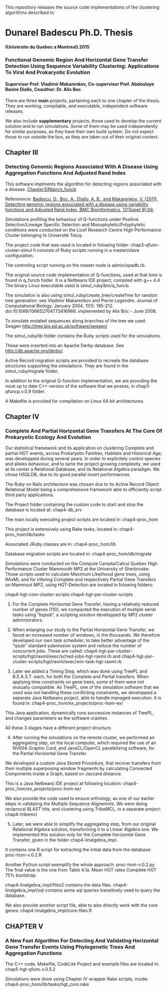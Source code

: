 
This repository releases the source code implementations of the clustering algorithms described in:

# Dunarel Badescu Ph.D. Thesis
#### (Universite du Quebec a Montreal) 2015
### Functional Genomic Region And Horizontal Gene Transfer Detection Using Sequence Variability Clustering: Applications To Viral And Prokaryotic Evolution
#### Supervisor Prof. Vladimir Makarenkov, Co-supervisor Prof. Abdoulaye Banire Diallo, Coauthor: Dr. Alix Boc

There are three __main__ projects, partaining each to one chapter of the thesis. They are working, compilable, and executable, independent software releases.

We also include __supplementary__ projects, those used to develop the current solution and to run simulations.
Some of them may be used independently for similar purposes, as they have their own build system.
Do not expect those to run outside the box, as they are taken out of their original context.


## Chapter III 
### Detecting Genomic Regions Associated With A Disease Using Aggregation Functions And Adjusted Rand Index

This software implments the algorithm for detecting regions associated with a disease.
[Chapter3/Main/q_funcb](Chapter3/Main/q_funcb)

Refererence:
[Badescu, D., Boc. A., Diallo, A. B., and Makarenkov, V. (2011),
Detecting genomic regions associated with a disease using variability functions and Adjusted Rand Index, BMC Bioinformatics, 12(Suppl 9):S9.
](http://www.biomedcentral.com/1471-2105/12/S9/S9)


Simulations profiling the behaviour of Q-functions under Positive Selection/Lineage Specific Selection and Monophyletic/Polyphyletic conditions were conducted on the Licef Research Centre High Performance Cluster belonging to Université Teluq.

The project code that was used is located in folowing folder: 
chap3-qfunc-cluster-simul
It consists of Ruby scripts running in a master/slave configuration.

The controling script running on the master node is admin/spadb.rb.

The original source code implementation of Q-functions, used at that time is found in q_funcb folder.
It is a Netbeans IDE project, compiled with g++ 4.4
The binary Linux executable used is simul_ruby/bin/q_funcb.

The simulation is also using simul_ruby/create_tree/createTree for random tree generation:
see Vladimir Makarenkov and Pierre Legendre. 
Journal of Computational Biology. January 2004, 11(1): 195-212. doi:10.1089/106652704773416966. 
implemented by Alix Boc - June 2008.

To simulate mutated sequences along branches of the tree we used:
Seqgen
http://tree.bio.ed.ac.uk/software/seqgen/

The simul_ruby/lib folder contains the Ruby scripts used for the simulations.

These were inserted into an Apache Derby database.
See http://db.apache.org/derby/. 

Active Record migration scripts are provided to recreate the database structures supporting the simulations.
They are found in the simul_ruby/migrate folder.

In addition to the original Q-function implementation, we are providing the most up to date C++ version of the software that we posess, in chap3-qfuncp.v.0.9 folder.

A Makefile is provided for compilation on Linux 64 bit architectures.



## Chapter IV 
### Complete And Partial Horizontal Gene Transfers At The Core Of Prokaryotic Ecology And Evolution


Our statistical framework and its application on clustering Complete and partial HGT events, across Prokaryotic Families, Habitats and Historical Age, was developped during several years. In order to explicitely control species and alleles behaviour, and to tame the project growing complexity, we used at its center a Relational Database, and its Relational Algebra paradigm. We chose HSQLDB, due to its good parallel insert performances.

The Ruby on Rails architecture was chosen due to its Active Record Object Relational Model being a comprehensive framework able to efficiently script third party applications.

The Project folder containing the custom code to start and stop the database is located at:
chap4-db_srv

The main locally executing project scripts are located in: 
chap4-proc_hom

This project is extensively using Rake tasks, located in:
chap4-proc_hom/lib/tasks

Associated JRuby classes are in:
chap4-proc_hom/lib

Database migration scripts are located in:
chap4-proc_hom/db/migrate 

Simulations were conducted on the Compute Canada/Calcul Quebec High Performance Cluster Mammouth MP2 at the University of Sherbrooke.
Those scripts used to calculate Maximum Likelihood gene trees, using RAxML and for infering Complete and respectively Partial Gene Transfers on Mammout MP2, using HGT-Detection are located in folowing folders:

chap4-hgt-com-cluster-scripts
chap4-hgt-par-cluster-scripts



1) For the Complete Horizontal Gene Transfer, having a relatively reduced number of genes (110), we compacted the execution of multiple serial tasks using "bqsub", a scripting solution developped by MP2 cluster administrators. 

2) When enlarging our study to the Partial Horizontal Gene Transfer, we faced an increased number of windows, in the thousands.
We therefore developed our own task scheduler, to take better advantage of the "qsub" standard submission system and reduce the number of concurrent jobs.
These are called:
chap4-hgt-par-cluster-scripts/hgt/raxml/exec/sched-jobs-hgt-raxml.rb 
and 
chap4-hgt-par-cluster-scripts/hgt/raxml/exec/win-task-hgt-raxml.rb



3) Later we added a Timing Step, which was done using TreePL and B.E.A.S.T. each, for both the Complete and Partial transfers.
When applying time constraints on gene trees, some of them were not mutually compatible. As TreePL, one of the simulation software that we used was not handling these conflicting constraints, we developped a separate Java Netbeans project, able to handle managed execution.
It is found in:
chap4-proc_hom/ex_projects/proc-hom-ex/

This Java application, dynamically runs successive instances of TreePL, and changes parameters as the software crashes.


All these 3 stages have a different project structure.

4) After running the simulations on the remote cluster, we performed an aggregating step, on the local computer, which required the use of an NVIDIA Graphic Card, and JavaCL/OpenCL parallelizing software, for the Partial Horizontal Gene Transfer.

We developed a custom Java Stored Procedure, that recover transfers from their multiple superposing window fragments by calculating Connected Components inside a Graph, based on Jaccard distance.

This is a Java Netbeans IDE project at following location:
chap4-proc_hom/ex_projects/proc-hom-ex/

We also provide the code used to ensure orthology, as one of our earlier steps in validating the Multiple Sequence Alignemnts.
We were doing reciprocal BLAST hits, and clustering using TribeMCL, in a separate project: 
chap4-tribemcl


5) Later, we were able to simplify the aggregating step, from our original Relational Algebra solution, transforming it to a Linear Algebra one. We implemented this solution only for the Complete Horizontal Gene Transfer, given in the folder chap4-linalgebra_impl.

It contains one R script for extracting the initial data from the database: 
proc-hom-v.0.2.R

Another Python script exemplify the whole approach:
proc-hom-v.0.2.py
The final value is the one from Table 4.1a. Mean HGT rates Complete HGT 75% bootstrap.

chap4-linalgebra_impl/files2 contains the data files.
chap4-linalgebra_impl/sql contains some sql queries transitively used to query the database.

We also provide another script file, able to also directly work with the core genes:
chap4-linalgebra_impl/core-files.R


## CHAPTER V
### A New Fast Algorithm For Detecting And Validating Horizontal Gene Transfer Events Using Phylogenetic Trees And Aggregation Functions

The C++ code, Makefile, CodeLite Project and example files are located in:
chap5-hgt-qfunc.v.0.5.2

Simulations were done using Chapter IV wrapper Rake scripts, inside:
chap4-proc_hom/lib/tasks/hgt_com.rake




